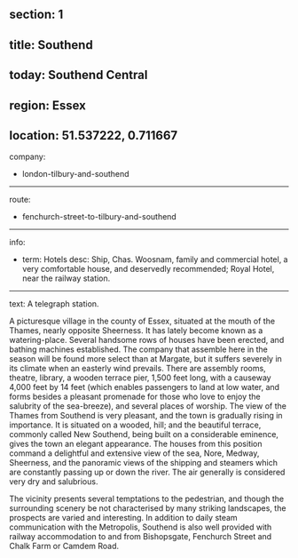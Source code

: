 section: 1
----
title: Southend
----
today: Southend Central
----
region: Essex
----
location: 51.537222, 0.711667
----
company:
- london-tilbury-and-southend
----
route:
- fenchurch-street-to-tilbury-and-southend
----
info:
- term: Hotels
  desc: Ship, Chas. Woosnam, family and commercial hotel, a very comfortable house, and deservedly recommended; Royal Hotel, near the railway station.
----
text: A telegraph station.

A picturesque village in the county of Essex, situated at the mouth of the Thames, nearly opposite Sheerness. It has lately become known as a watering-place. Several handsome rows of houses have been erected, and bathing machines established. The company that assemble here in the season will be found more select than at Margate, but it suffers severely in its climate when an easterly wind prevails. There are assembly rooms, theatre, library, a wooden terrace pier, 1,500 feet long, with a causeway 4,000 feet by 14 feet (which enables passengers to land at low water, and forms besides a pleasant promenade for those who love to enjoy the salubrity of the sea-breeze), and several places of worship. The view of the Thames from Southend is very pleasant, and the town is gradually rising in importance. It is situated on a wooded, hill; and the beautiful terrace, commonly called New Southend, being built on a considerable eminence, gives the town an elegant appearance. The houses from this position command a delightful and extensive view of the sea, Nore, Medway, Sheerness, and the panoramic views of the shipping and steamers which are constantly passing up or down the river. The air generally is considered very dry and salubrious.

The vicinity presents several temptations to the pedestrian, and though the surrounding scenery be not characterised by many striking landscapes, the prospects are varied and interesting. In addition to daily steam communication with the Metropolis, Southend is also well provided with railway accommodation to and from Bishopsgate, Fenchurch Street and Chalk Farm or Camdem Road.
